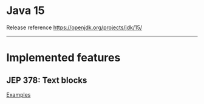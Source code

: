 # Java 15

Release reference https://openjdk.org/projects/jdk/15/

***
# Implemented features
## JEP 378: Text blocks
[Examples](src/test/java/jep378)
